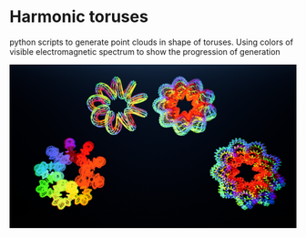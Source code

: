 # Harmonic toruses

python scripts to generate point clouds in shape of toruses. Using colors of visible electromagnetic spectrum to show the progression of generation

![preview](assets/preview.png)
